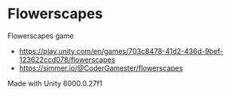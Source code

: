 # Flowerscapes
Flowerscapes game

- https://play.unity.com/en/games/703c8478-41d2-436d-9bef-123622ccd078/flowerscapes
- https://simmer.io/@CoderGamester/flowerscapes

Made with Unity 6000.0.27f1

